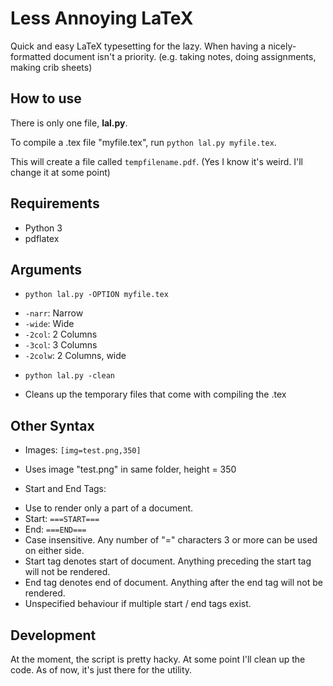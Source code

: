 Less Annoying LaTeX
=========
Quick and easy LaTeX typesetting for the lazy. When having a nicely-formatted document isn't a priority. (e.g. taking notes, doing assignments, making crib sheets)

How to use
---------
There is only one file, **lal.py**.

To compile a .tex file "myfile.tex", run `python lal.py myfile.tex`.

This will create a file called `tempfilename.pdf`. (Yes I know it's weird. I'll change it at some point)

Requirements
---------
* Python 3
* pdflatex

Arguments
---------
* `python lal.py -OPTION myfile.tex`
 - `-narr`: Narrow
 - `-wide`: Wide
 - `-2col`: 2 Columns
 - `-3col`: 3 Columns
 - `-2colw`: 2 Columns, wide

* `python lal.py -clean`
 - Cleans up the temporary files that come with compiling the .tex

Other Syntax
---------
* Images: `[img=test.png,350]`
 - Uses image "test.png" in same folder, height = 350
 
* Start and End Tags:
 - Use to render only a part of a document.
 - Start: `===START===`
 - End: `===END===`
 - Case insensitive. Any number of "=" characters 3 or more can be used on either side.
 - Start tag denotes start of document. Anything preceding the start tag will not be rendered.
 - End tag denotes end of document. Anything after the end tag will not be rendered.
 - Unspecified behaviour if multiple start / end tags exist.

Development
--------
At the moment, the script is pretty hacky. At some point I'll clean up the code. As of now, it's just there for the utility.
